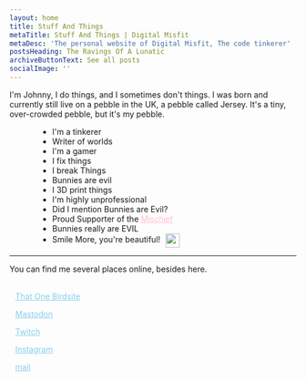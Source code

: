 ```yaml
---
layout: home
title: Stuff And Things
metaTitle: Stuff And Things | Digital Misfit
metaDesc: 'The personal website of Digital Misfit, The code tinkerer'
postsHeading: The Ravings Of A Lunatic
archiveButtonText: See all posts
socialImage: ''
---
```

I'm Johnny, I do things, and I sometimes don't things. I was born and currently still live on a pebble in the UK, a pebble called Jersey. It's a tiny, over-crowded pebble, but it's my pebble.<ul style="padding-left:75px;">

<li>I'm a tinkerer</li>

<li>Writer of worlds</li>

<li>I'm a gamer</li>

<li>I fix things</li>

<li>I break Things</li>

<li>Bunnies are evil</li>

<li>I 3D print things</li>

<li>I'm highly unprofessional</li>

<li>Did I mention Bunnies are Evil?</li>

<li>Proud Supporter of the <a href="https://www.youtube.com/channel/UCU3gwpclVZSYofj616OQKLQ/" style="color: pink;">Mischief</a></li>

<li>Bunnies really are EVIL</li>

<li>Smile More, you're beautiful! <img src="/images/smile.png" height="25" style="padding-left:5px; vertical-align:middle; "></li>

</ul>

<hr/>

  

You can find me several places online, besides here.<br>

<br><i class="fab fa-twitter-square" style="padding-right: 10px; color: #666666;"></i><a href="https://twitter.com/DigitalxMisfit/" style="color: skyblue;">That One Birdsite</a><br>

<i class="fab fa-mastodon" style="padding-right: 10px; color: #666666;"></i><a href="https://mastodon.technology/@DigitalMisfit" style="color: skyblue;">Mastodon</a><br>

<i class="fab fa-twitch" style="padding-right: 10px; color: #666666;"></i><a href="https://twitch.tv/officialdigitalmisfit" style="color: skyblue;">Twitch</a><br>

<i class="fab fa-instagram" style="padding-right: 10px; color: #666666;"></i><a href="https://www.instagram.com/the.digital.misfit/" style="color: skyblue;">Instagram</a> <br>

<i class="fas fa-at" style="padding-right: 10px; color: #666666;"></i><a href="mailto:johnny@digitalmisfit.uk" style="color: skyblue;" rel="me">mail</a><br>
